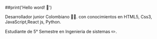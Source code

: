
##print('Hello word! 👋')

Desarrollador junior Colombiano 👨‍💻. con conocimientos en HTML5, Css3, JavaScript,React js, Python.

Estudiante de 5° Semestre en Ingenieria de sistemas ✏️. 

